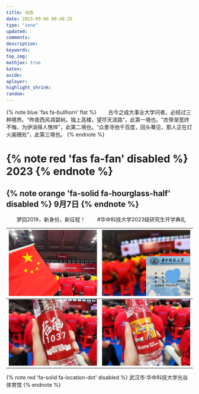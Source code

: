 ```yaml
---
title: 动态
date: 2023-09-06 00:48:25
type: "zone"
updated:
comments:
description:
keywords:
top_img:
mathjax: true
katex:
aside:
aplayer:
highlight_shrink:
random:
---
```



<!-- 索引语 -->
{% note blue 'fas fa-bullhorn' flat %}
&emsp;&emsp;古今之成大事业大学问者，必经过三种境界。“昨夜西风凋碧树。独上高楼，望尽天涯路”，此第一境也。“衣带渐宽终不悔，为伊消得人憔悴”，此第二境也。“众里寻他千百度，回头蓦见，那人正在灯火阑珊处”，此第三境也。
{% endnote %}

<!-- 一级标题：2023 -->
# {% note red 'fas fa-fan' disabled %} 2023 {% endnote %}

<!-- 二级标题 -->
## {% note orange 'fa-solid fa-hourglass-half' disabled %} 9月7日 {% endnote %}
&emsp;&emsp;梦回2019，新身份，新征程！
&emsp;&emsp;#华中科技大学2023级研究生开学典礼

| ![xxx](/pic/zone/20230907_01.jpg) | ![xxx](/pic/zone/20230907_04.jpg) |
| :-------------------------------: | :-------------------------------: |
| ![xxx](/pic/zone/20230907_02.jpg) | ![xxx](/pic/zone/20230907_03.jpg) |

{% note red 'fa-solid fa-location-dot' disabled %} 武汉市·华中科技大学光谷体育馆 {% endnote %}



